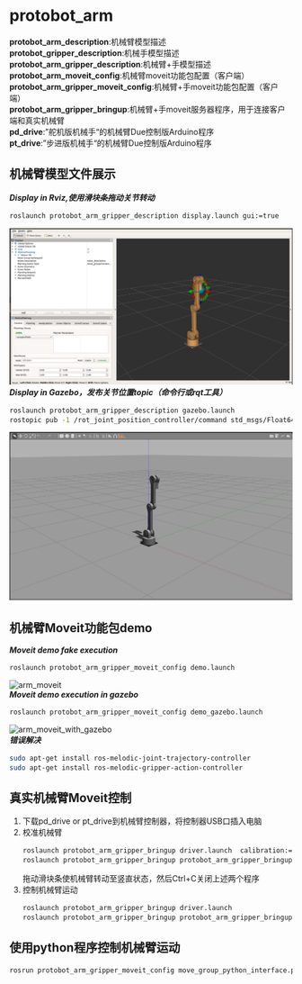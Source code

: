 # protobot_arm  
**protobot_arm_description**:机械臂模型描述    
**protobot_gripper_description**:机械手模型描述   
**protobot_arm_gripper_description**:机械臂+手模型描述   
**protobot_arm_moveit_config**:机械臂moveit功能包配置（客户端）    
**protobot_arm_gripper_moveit_config**:机械臂+手moveit功能包配置（客户端）    
**protobot_arm_gripper_bringup**:机械臂+手moveit服务器程序，用于连接客户端和真实机械臂   
**pd_drive**:”舵机版机械手“的机械臂Due控制版Arduino程序      
**pt_drive**:”步进版机械手“的机械臂Due控制版Arduino程序      

## 机械臂模型文件展示   
***Display in Rviz,使用滑块条拖动关节转动***   
```bash
roslaunch protobot_arm_gripper_description display.launch gui:=true  
```
![arm_in_rviz](arm_in_rviz.png "arm_in_rviz")  
***Display in Gazebo，发布关节位置topic（命令行或rqt工具）***   
```bash
roslaunch protobot_arm_gripper_description gazebo.launch  
rostopic pub -1 /rot_joint_position_controller/command std_msgs/Float64 "data: 1.5"  
```
![arm_in_gazebo](arm_in_gazebo.png "arm_in_gazebo")  
## 机械臂Moveit功能包demo   
***Moveit demo fake execution***   
```bash
roslaunch protobot_arm_gripper_moveit_config demo.launch   
```
![arm_moveit](arm_moveit.gif "arm_moveit")   
***Moveit demo execution in gazebo***   
```bash
roslaunch protobot_arm_gripper_moveit_config demo_gazebo.launch   
```
![arm_moveit_with_gazebo](arm_moveit_with_gazebo.gif "arm_moveit_with_gazebo")   
***错误解决***   
```bash
sudo apt-get install ros-melodic-joint-trajectory-controller
sudo apt-get install ros-melodic-gripper-action-controller
```   
## 真实机械臂Moveit控制  
1. 下载pd_drive or pt_drive到机械臂控制器，将控制器USB口插入电脑     
2. 校准机械臂   
   ```bash
   roslaunch protobot_arm_gripper_bringup driver.launch  calibration:=true   
   roslaunch protobot_arm_gripper_bringup protobot_arm_gripper_bringup.launch calibration:=true  
   ```
   拖动滑块条使机械臂转动至竖直状态，然后Ctrl+C关闭上述两个程序   
3. 控制机械臂运动  
   ```bash
   roslaunch protobot_arm_gripper_bringup driver.launch   
   roslaunch protobot_arm_gripper_bringup protobot_arm_gripper_bringup.launch  
   ```  
## 使用python程序控制机械臂运动 
   ```bash
   rosrun protobot_arm_gripper_moveit_config move_group_python_interface.py
   ```  
